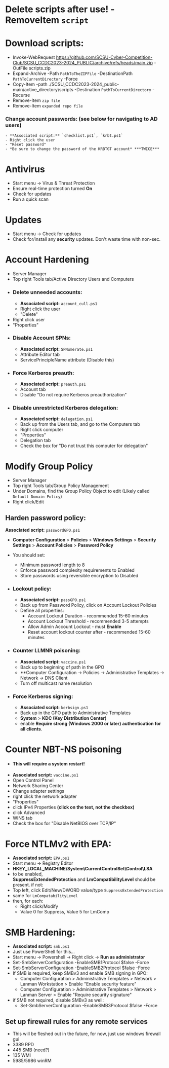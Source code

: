 # Delete scripts after use! -RemoveItem `script`

# Download scripts:
- Invoke-WebRequest https://github.com/SCSU-Cyber-Competition-Club/SCSU_CCDC2023-2024_PUBLIC/archive/refs/heads/main.zip -OutFile scripts.zip
- Expand-Archive -Path `PathToTheZIPFile` -DestinationPath `PathToCurrentDirectory` -Force
- Copy-Item -path ./SCSU_CCDC2023-2024_public-main\active_directory\scripts -Destination `PathToCurrentDirectory` -Recurse
- Remove-Item `zip file`
- Remove-Item `expanded repo file`

### Change account passwords: (see below for navigating to AD users)
	- **Associated script:** `checklist.ps1`, `krbt.ps1`
	- Right click the user
	- "Reset password"
	- *Be sure to change the password of the KRBTGT account* ***TWICE***

# Antivirus
- Start menu -> Virus & Threat Protection
- Ensure real-time protection turned **On**
- Check for updates
- Run a quick scan

# Updates
- Start menu -> Check for updates
- Check for/install any **security** updates. Don't waste time with non-sec.


# Account Hardening
- Server Manager
- Top right Tools tab/Active Directory Users and Computers
- ### Delete unneeded accounts:
	- **Associated script:** `account_cull.ps1`
	- Right click the user
	- "Delete"
- Right click user
- "Properties"
- ### Disable Account SPNs:
	- **Associated script:** `SPNumerate.ps1`
	- Attribute Editor tab
	- ServicePrincipleName attribute (Disable this)
- ### Force Kerberos preauth:
	- **Associated script:** `preauth.ps1`
	- Account tab
	- Disable "Do not require Kerberos preauthorization"
- ### Disable unrestricted Kerberos delegation:
	- **Associated script:** `delegation.ps1`
	-  Back up from the Users tab, and go to the Computers tab
	- Right click computer
	- "Properties"
	- Delegation tab
	- Check the box for "Do not trust this computer for delegation"


# Modify Group Policy
-  Server Manager
- Top right Tools tab/Group Policy Management
- Under Domains, find the Group Policy Object to edit (Likely called `Default Domain Policy`)
- Right click/Edit
## Harden password policy:
**Associated script:** `passwordGPO.ps1`
- **Computer Configuration** > **Policies** > **Windows Settings** > **Security Settings** > **Account Policies** > **Password Policy**
- You should set:
	- Minimum password length to 8
	- Enforce password complexity requirements to Enabled
	- Store passwords using reversible encryption to Disabled

- ### Lockout policy:
	- **Associated script:** `passGPO.ps1`
	- Back up from Password Policy, click on Account Lockout Policies
	- Define all properties:
		- Account Lockout Duration - recommended 15-60 minutes
		- Account Lockout Threshold - recommended 3-5 attempts
		- Allow Admin Account Lockout - must **Enable**
		- Reset account lockout counter after - recommended 15-60 minutes

- ### Counter LLMNR poisoning:
	- **Associated script:** `vaccine.ps1`
	- Back up to beginning of path in the GPO
	- **Computer Configuration -> Policies -> Administrative Templates -> Network -> DNS Client
	- Turn off multicast name resolution
	
- ### Force Kerberos signing:
	- **Associated script:** `kerbsign.ps1`
	- Back up in the GPO path to Administrative Templates
	- **System** > **KDC (Key Distribution Center)**
	- enable **Require strong (Windows 2000 or later) authentication for all clients**.

# Counter NBT-NS poisoning
- #### This will require a system restart!
- **Associated script:** `vaccine.ps1`
- Open Control Panel
- Network Sharing Center
- Change adapter settings
- right click the network adapter
- "Properties"
- click IPv4 Properties **(click on the text, not the checkbox)**
- click Advanced
- WINS tab
- Check the box for "Disable NetBIOS over TCP/IP"

# Force NTLMv2 with EPA:
- **Associated script:** `EPA.ps1`
- Start menu -> Registry Editor
- **HKEY_LOCAL_MACHINE\System\CurrentControlSet\Control\LSA**
- to be enabled, **SuppressExtendedProtection** and **LmCompatibilityLevel** should be present. if not:
- Top left, click Edit/New/DWORD value/type `SuppressExtendedProtection`
- same for `LmCompatabilityLevel`
- then, for each:
	- Right click/Modify
	- Value 0 for Suppress, Value 5 for LmComp

# SMB Hardening:
- **Associated script:** `smb.ps1`
- Just use PowerShell for this...
- Start menu -> Powershell -> Right click -> **Run as administrator**
- Set-SmbServerConfiguration -EnableSMB1Protocol $false -Force
- Set-SmbServerConfiguration -EnableSMB2Protocol $false -Force
- If SMB is required, keep SMBv3 and enable SMB signing in GPO:
	- Computer Configuration > Administrative Templates > Network > Lanman Workstation > Enable "Enable security feature"
	- Computer Configuration > Administrative Templates > Network > Lanman Server > Enable "Require security signature"
- if SMB not required, disable SMBv3 as well:
	- Set-SmbServerConfiguration -EnableSMB3Protocol $false -Force

## Set up firewall rules for any remote services
- This will be fleshed out in the future, for now, just use windows firewall gui
- 3389 RPD
- 445 SMB (need?)
- 135 WMI
- 5985/5986 winRM
